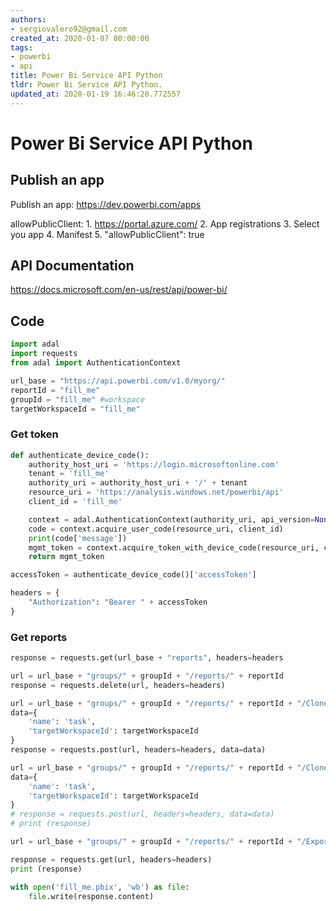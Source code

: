 ```yaml
---
authors:
- sergiovalero92@gmail.com
created_at: 2020-01-07 00:00:00
tags:
- powerbi
- api
title: Power Bi Service API Python
tldr: Power Bi Service API Python.
updated_at: 2020-01-19 16:46:28.772557
---
```


# Power Bi Service API Python

## Publish an app

Publish an app: <https://dev.powerbi.com/apps>

allowPublicClient: 
    1. <https://portal.azure.com/>
    2. App registrations
    3. Select you app 
    4. Manifest
    5. "allowPublicClient": true

## API Documentation
<https://docs.microsoft.com/en-us/rest/api/power-bi/>

## Code


```python
import adal
import requests
from adal import AuthenticationContext
```

```python
url_base = "https://api.powerbi.com/v1.0/myorg/" 
reportId = "fill_me"
groupId = "fill_me" #workspace
targetWorkspaceId = "fill_me"
```
### Get token


```python
def authenticate_device_code():
    authority_host_uri = 'https://login.microsoftonline.com'
    tenant = 'fill_me'
    authority_uri = authority_host_uri + '/' + tenant
    resource_uri = 'https://analysis.windows.net/powerbi/api'
    client_id = 'fill_me'

    context = adal.AuthenticationContext(authority_uri, api_version=None)
    code = context.acquire_user_code(resource_uri, client_id)
    print(code['message'])
    mgmt_token = context.acquire_token_with_device_code(resource_uri, code, client_id)
    return mgmt_token
```

```python
accessToken = authenticate_device_code()['accessToken']

headers = {
    "Authorization": "Bearer " + accessToken
}

```
### Get reports


```python
response = requests.get(url_base + "reports", headers=headers
```

```python
url = url_base + "groups/" + groupId + "/reports/" + reportId
response = requests.delete(url, headers=headers)
```

```python
url = url_base + "groups/" + groupId + "/reports/" + reportId + "/Clone"
data={
    'name': 'task',
    'targetWorkspaceId': targetWorkspaceId
}
response = requests.post(url, headers=headers, data=data)

```

```python
url = url_base + "groups/" + groupId + "/reports/" + reportId + "/Clone"
data={
    'name': 'task',
    'targetWorkspaceId': targetWorkspaceId
}
# response = requests.post(url, headers=headers, data=data)
# print (response)

```

```python
url = url_base + "groups/" + groupId + "/reports/" + reportId + "/Export"

response = requests.get(url, headers=headers)
print (response)

with open('fill_me.pbix', 'wb') as file:
    file.write(response.content)

```